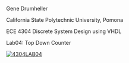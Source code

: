Gene Drumheller

California State Polytechnic University, Pomona

ECE 4304 Discrete System Design using VHDL

Lab04: Top Down Counter



[![4304LAB04](https://img.youtube.com/vi/Q7ftCajoxTU/0.jpg)](https://www.youtube.com/watch?v=Q7ftCajoxTU)


